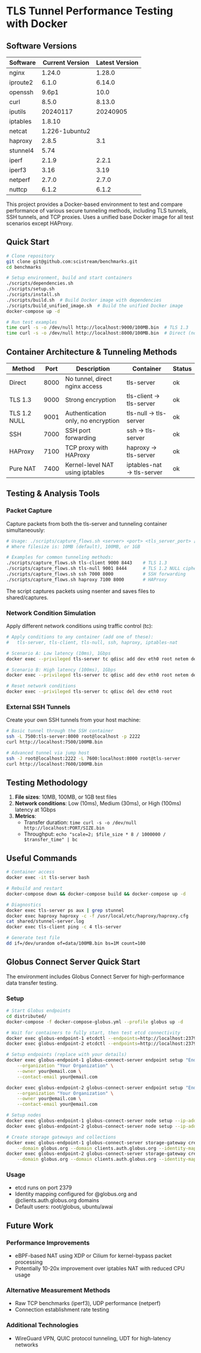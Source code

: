 # TLS Tunnel Performance Testing with Docker

## Software Versions

| Software | Current Version | Latest Version |
|----------|----------------|----------------|
| nginx | 1.24.0 | 1.28.0 |
| iproute2 | 6.1.0 | 6.14.0 |
| openssh | 9.6p1 | 10.0 |
| curl | 8.5.0 | 8.13.0 |
| iputils | 20240117 | 20240905 |
| iptables | 1.8.10 | |
| netcat | 1.226-1ubuntu2 | |
| haproxy | 2.8.5 | 3.1 |
| stunnel4 | 5.74 | |
| iperf | 2.1.9 | 2.2.1 |
| iperf3 | 3.16 | 3.19 |
| netperf | 2.7.0 | 2.7.0 |
| nuttcp | 6.1.2 | 6.1.2 |

This project provides a Docker-based environment to test and compare performance of various secure tunneling methods, including TLS tunnels, SSH tunnels, and TCP proxies. Uses a unified base Docker image for all test scenarios except HAProxy.

## Quick Start

```bash
# Clone repository
git clone git@github.com:scistream/benchmarks.git
cd benchmarks

# Setup environment, build and start containers
./scripts/dependencies.sh
./scripts/setup.sh
./scripts/install.sh
./scripts/build.sh  # Build Docker image with dependencies
./scripts/build_unified_image.sh  # Build the unified Docker image
docker-compose up -d

# Run test examples
time curl -s -o /dev/null http://localhost:9000/100MB.bin  # TLS 1.3
time curl -s -o /dev/null http://localhost:8000/100MB.bin  # Direct (no tunnel)
```

## Container Architecture & Tunneling Methods

| Method | Port | Description | Container | Status |
|--------|------|-------------|-----------|--------|
| Direct | 8000 | No tunnel, direct nginx access | tls-server | ok |
| TLS 1.3 | 9000 | Strong encryption | tls-client → tls-server | ok |
| TLS 1.2 NULL | 9001 | Authentication only, no encryption | tls-null → tls-server | ok |
| SSH | 7000 | SSH port forwarding | ssh → tls-server | ok |
| HAProxy | 7100 | TCP proxy with HAProxy | haproxy → tls-server | ok |
| Pure NAT | 7400 | Kernel-level NAT using iptables | iptables-nat → tls-server | ok |

## Testing & Analysis Tools

### Packet Capture

Capture packets from both the tls-server and tunneling container simultaneously:

```bash
# Usage: ./scripts/capture_flows.sh <server> <port> <tls_server_port> [filesize]
# Where filesize is: 10MB (default), 100MB, or 1GB

# Examples for common tunneling methods:
./scripts/capture_flows.sh tls-client 9000 8443    # TLS 1.3
./scripts/capture_flows.sh tls-null 9001 8444      # TLS 1.2 NULL cipher
./scripts/capture_flows.sh ssh 7000 8000           # SSH forwarding
./scripts/capture_flows.sh haproxy 7100 8000       # HAProxy
```

The script captures packets using nsenter and saves files to shared/captures.

### Network Condition Simulation

Apply different network conditions using traffic control (tc):

```bash
# Apply conditions to any container (add one of these):
#   tls-server, tls-client, tls-null, ssh, haproxy, iptables-nat

# Scenario A: Low latency (10ms), 1Gbps
docker exec --privileged tls-server tc qdisc add dev eth0 root netem delay 10ms rate 1gbit

# Scenario B: High latency (100ms), 1Gbps
docker exec --privileged tls-server tc qdisc add dev eth0 root netem delay 100ms rate 1gbit

# Reset network conditions
docker exec --privileged tls-server tc qdisc del dev eth0 root
```

### External SSH Tunnels

Create your own SSH tunnels from your host machine:

```bash
# Basic tunnel through the SSH container
ssh -L 7500:tls-server:8000 root@localhost -p 2222
curl http://localhost:7500/100MB.bin

# Advanced tunnel via jump host
ssh -J root@localhost:2222 -L 7600:localhost:8000 root@tls-server
curl http://localhost:7600/100MB.bin
```

## Testing Methodology

1. **File sizes**: 10MB, 100MB, or 1GB test files
2. **Network conditions**: Low (10ms), Medium (30ms), or High (100ms) latency at 1Gbps
3. **Metrics**:
   - Transfer duration: `time curl -s -o /dev/null http://localhost:PORT/SIZE.bin`
   - Throughput: `echo "scale=2; $file_size * 8 / 1000000 / $transfer_time" | bc`

## Useful Commands

```bash
# Container access
docker exec -it tls-server bash

# Rebuild and restart
docker-compose down && docker-compose build && docker-compose up -d

# Diagnostics
docker exec tls-server ps aux | grep stunnel
docker exec haproxy haproxy -c -f /usr/local/etc/haproxy/haproxy.cfg
cat shared/stunnel-server.log
docker exec tls-client ping -c 4 tls-server

# Generate test file
dd if=/dev/urandom of=data/100MB.bin bs=1M count=100
```

## Globus Connect Server Quick Start

The environment includes Globus Connect Server for high-performance data transfer testing.

### Setup
```bash
# Start Globus endpoints
cd distributed/
docker-compose -f docker-compose-globus.yml --profile globus up -d

# Wait for containers to fully start, then test etcd connectivity
docker exec globus-endpoint-1 etcdctl --endpoints=http://localhost:2379 --user=root:globus endpoint health
docker exec globus-endpoint-2 etcdctl --endpoints=http://localhost:2379 --user=root:globus endpoint health

# Setup endpoints (replace with your details)
docker exec globus-endpoint-1 globus-connect-server endpoint setup "Endpoint 1" \
    --organization "Your Organization" \
    --owner your@email.com \
    --contact-email your@email.com

docker exec globus-endpoint-2 globus-connect-server endpoint setup "Endpoint 2" \
    --organization "Your Organization" \
    --owner your@email.com \
    --contact-email your@email.com

# Setup nodes
docker exec globus-endpoint-1 globus-connect-server node setup --ip-address $(docker inspect -f '{{range .NetworkSettings.Networks}}{{.IPAddress}}{{end}}' globus-endpoint-1)
docker exec globus-endpoint-2 globus-connect-server node setup --ip-address $(docker inspect -f '{{range .NetworkSettings.Networks}}{{.IPAddress}}{{end}}' globus-endpoint-2)

# Create storage gateways and collections
docker exec globus-endpoint-1 globus-connect-server storage-gateway create tunnel "Source Gateway" \
    --domain globus.org --domain clients.auth.globus.org --identity-mapping file:/etc/globus/map.json
docker exec globus-endpoint-2 globus-connect-server storage-gateway create tunnel "Dest Gateway" \
    --domain globus.org --domain clients.auth.globus.org --identity-mapping file:/etc/globus/map.json
```

### Usage
- etcd runs on port 2379
- Identity mapping configured for @globus.org and @clients.auth.globus.org domains
- Default users: root/globus, ubuntu/awai

## Future Work

### Performance Improvements
- eBPF-based NAT using XDP or Cilium for kernel-bypass packet processing
- Potentially 10-20x improvement over iptables NAT with reduced CPU usage

### Alternative Measurement Methods
- Raw TCP benchmarks (iperf3), UDP performance (netperf)
- Connection establishment rate testing

### Additional Technologies
- WireGuard VPN, QUIC protocol tunneling, UDT for high-latency networks
